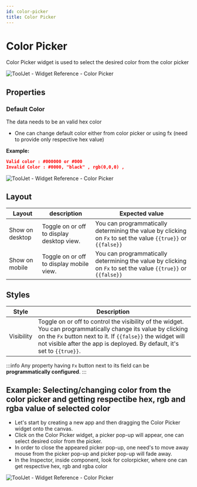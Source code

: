 ```yaml
---
id: color-picker
title: Color Picker
---
```


# Color Picker

Color Picker widget is used to select the desired color from the color picker

<div style={{textAlign: 'center'}}>

![ToolJet - Widget Reference - Color Picker](/img/widgets/color-picker/colorpickerpopup.png)

</div>

## Properties

### Default Color

The data needs to be an valid hex color
- One can change default color either from color picker or using fx (need to provide only respective hex value)

**Example:**

```json
Valid color : #000000 or #000
Invalid Color : #0000, "black" , rgb(0,0,0) ,
```

<div style={{textAlign: 'center'}}>

![ToolJet - Widget Reference - Color Picker](/img/widgets/color-picker/colorpickerdefaultvalue.png)

</div>


## Layout

| Layout          | description                               | Expected value                                                                                                |
| --------------- | ----------------------------------------- | ------------------------------------------------------------------------------------------------------------- |
| Show on desktop | Toggle on or off to display desktop view. | You can programmatically determining the value by clicking on `Fx` to set the value `{{true}}` or `{{false}}` |
| Show on mobile  | Toggle on or off to display mobile view.  | You can programmatically determining the value by clicking on `Fx` to set the value `{{true}}` or `{{false}}` |

## Styles

| Style      | Description                                                                                                                                                                                                                                              |
| ---------- | -------------------------------------------------------------------------------------------------------------------------------------------------------------------------------------------------------------------------------------------------------- |
| Visibility | Toggle on or off to control the visibility of the widget. You can programmatically change its value by clicking on the `Fx` button next to it. If `{{false}}` the widget will not visible after the app is deployed. By default, it's set to `{{true}}`. |

:::info
Any property having `Fx` button next to its field can be **programmatically configured**.
:::

## Example: Selecting/changing color from the color picker and getting respectibe hex, rgb and rgba value of selected color
- Let's start by creating a new app and then dragging the Color Picker  widget onto the canvas.
- Click on the Color Picker widget, a picker pop-up will appear, one can select desired color from the picker.
- In order to close the appeared picker pop-up, one need's to move away mouse from the picker pop-up and picker pop-up will fade away.
- In the Inspector, inside component, look for colorpicker, where one can get respective hex, rgb and rgba color

<div style={{textAlign: 'center'}}>

![ToolJet - Widget Reference - Color Picker](/img/widgets/color-picker/colorpickerinspector.png)

</div>
